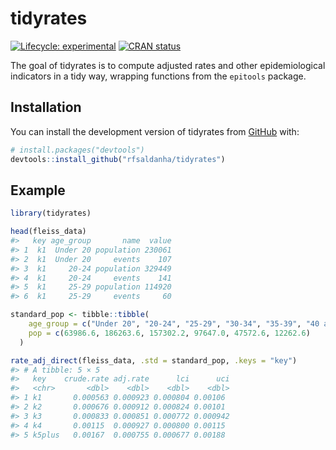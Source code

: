 
<!-- README.md is generated from README.Rmd. Please edit that file -->

# tidyrates

<!-- badges: start -->

[![Lifecycle:
experimental](https://img.shields.io/badge/lifecycle-experimental-orange.svg)](https://lifecycle.r-lib.org/articles/stages.html#experimental)
[![CRAN
status](https://www.r-pkg.org/badges/version/tidyrates)](https://CRAN.R-project.org/package=tidyrates)
<!-- badges: end -->

The goal of tidyrates is to compute adjusted rates and other
epidemiological indicators in a tidy way, wrapping functions from the
`epitools` package.

## Installation

You can install the development version of tidyrates from
[GitHub](https://github.com/rfsaldanha/tidyrates) with:

``` r
# install.packages("devtools")
devtools::install_github("rfsaldanha/tidyrates")
```

## Example

``` r
library(tidyrates)

head(fleiss_data)
#>   key age_group       name  value
#> 1  k1  Under 20 population 230061
#> 2  k1  Under 20     events    107
#> 3  k1     20-24 population 329449
#> 4  k1     20-24     events    141
#> 5  k1     25-29 population 114920
#> 6  k1     25-29     events     60

standard_pop <- tibble::tibble(
    age_group = c("Under 20", "20-24", "25-29", "30-34", "35-39", "40 and over"),
    pop = c(63986.6, 186263.6, 157302.2, 97647.0, 47572.6, 12262.6)
  )

rate_adj_direct(fleiss_data, .std = standard_pop, .keys = "key")
#> # A tibble: 5 × 5
#>   key    crude.rate adj.rate      lci      uci
#>   <chr>       <dbl>    <dbl>    <dbl>    <dbl>
#> 1 k1       0.000563 0.000923 0.000804 0.00106 
#> 2 k2       0.000676 0.000912 0.000824 0.00101 
#> 3 k3       0.000833 0.000851 0.000772 0.000942
#> 4 k4       0.00115  0.000927 0.000800 0.00115 
#> 5 k5plus   0.00167  0.000755 0.000677 0.00188
```
